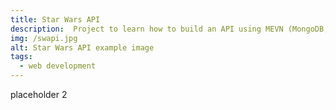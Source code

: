 ```yaml
---
title: Star Wars API
description:  Project to learn how to build an API using MEVN (MongoDB, Express, Vue, & Node). Creating a tool to upload items to a Star Wars API.
img: /swapi.jpg
alt: Star Wars API example image
tags: 
  - web development
---
```


placeholder 2